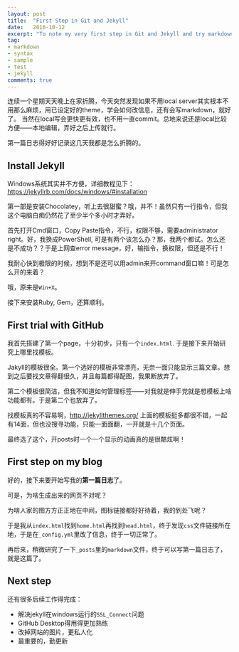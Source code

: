 ```yaml
---
layout: post
title:  "First Step in Git and Jekyll"
date:   2016-10-12
excerpt: "To note my very first step in Git and Jekyll and try markdown"
tag:
- markdown 
- syntax
- sample
- test
- jekyll
comments: true
---
```


连续一个星期天天晚上在家折腾，今天突然发现如果不用local server其实根本不用那么麻烦，用已设定好的theme，学会如何改信息，还有会写markdown，就好了。
当然在local写会更快更有效，也不用一直commit。总地来说还是local比较方便——本地编辑，弄好之后上传就行。

第一篇日志得好好记录这几天我都是怎么折腾的。

## Install Jekyll
Windows系统其实并不方便，详细教程见下：
https://jekyllrb.com/docs/windows/#installation

第一部是安装Chocolatey，听上去很甜蜜？哦，并不！虽然只有一行指令，但我这个电脑白痴仍然花了至少半个多小时才弄好。

首先打开Cmd窗口，Copy Paste指令，不行，权限不够，需要administrator right。好，我换成PowerShell, 可是有两个该怎么办？那，我两个都试。怎么还是不成功？？于是上网查error message，好，输指令，换权限，但还是不行！

我耐心快到极限的时候，想到不是还可以用admin来开command窗口嘛！可是怎么开的来着？

哦，原来是`Win+X`。

接下来安装Ruby, Gem，还算顺利。

## First trial with GitHub
我首先搭建了第一个page，十分初步，只有一个`index.html`. 于是接下来开始研究上哪里找模板。

Jakyll的模板很全。第一个选好的模板非常漂亮，无奈一面只能显示三篇文章。想到之后要找文章得翻很久，并且每篇都得配图，我果断放弃了。

第二个模板很简洁，但我不知道如何管理标签——对我就是伸手党就是想模板上啥功能都有。于是第二个也放弃了。

找模板真的不容易啊，http://jekyllthemes.org/ 上面的模板挺多都很不错，一起有14面，但也没搜寻功能，只能一面面翻，一开就是十几个页面。

最终选了这个，开posts时一个一个显示的动画真的是很酷炫啊！

## First step on my blog
好的，接下来要开始写我的**第一篇日志**了。

可是，为啥生成出来的网页不对呢？

为啥人家的图方方正正地在中间，图标链接都好好待着，我的到处飞呢？

于是我从`index.html`找到`home.html`再找到`head.html`，终于发现`css`文件链接所在地，于是在`_config.yml`里改了信息，终于一切正常了。

再后来，稍微研究了一下`_posts`里的`markdown`文件，终于可以写第一篇日志了，就是这篇了。

## Next step
还有很多后续工作得完成：
* 解决jekyll在windows运行的`SSL_Connect`问题
* GitHub Desktop得用得更加熟练
* 改掉网站的图片，更私人化
* 最重要的，勤更新

